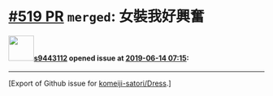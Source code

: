 # [\#519 PR](https://github.com/komeiji-satori/Dress/pull/519) `merged`: 女裝我好興奮

#### <img src="https://avatars.githubusercontent.com/u/15174143?u=e386232e60e1c4c82f8378d2785811a99ec859c8&v=4" width="50">[s9443112](https://github.com/s9443112) opened issue at [2019-06-14 07:15](https://github.com/komeiji-satori/Dress/pull/519):






-------------------------------------------------------------------------------



[Export of Github issue for [komeiji-satori/Dress](https://github.com/komeiji-satori/Dress).]
